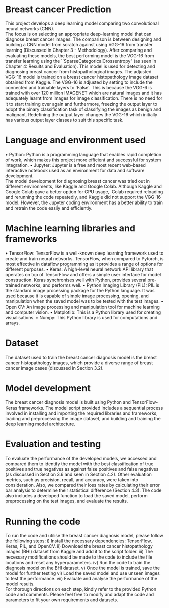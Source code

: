 # Breast cancer Prediction
This project develops a deep learning model comparing two convolutional neural networks (CNN).</br>
The focus is on selecting an appropriate deep-learning model that can diagnose breast cancer images. The comparison is between designing and building a CNN model from scratch against using VGG-16 from transfer learning (Discussed in Chapter 3 - Methodology).
After comparing and evaluating these models, the best performing model is the VGG-16 from transfer learning using the ``SparseCategoricalCrossentropy" (as seen in Chapter 4: Results and Evaluation). This model is used for detecting and diagnosing breast cancer from histopathological images. The adjusted VGG-16 model is trained on a breast cancer histopathology image dataset obtained from Kaggle. The VGG-16 is adjusted by setting to include the connected and trainable layers to `False'. This is because the VGG-6 is trained with over $120$ million IMAGENET which are natural images and it has adequately learnt from images for image classification. There is no need for it to start training over again and furthermore, freezing the output layer to adopt the binary classification task of classifying the images as benign and malignant. Redefining the output layer changes the VGG-16 which initially has various output layer classes to suit this specific task. 

# Language and environment used
• Python: Python is a programming language that enables rapid completion of work, which makes this project more efficient and successful for system integration.
• Jupyter: Jupyter is a free and most recent web-based interactive notebook used as an environment for data and software development.</br>
The model development for diagnosing breast cancer was tried out in different environments, like Kaggle and Google Colab. Although Kaggle and Google Colab gave a better option for GPU usage,. Colab required reloading and rerunning the code repeatedly, and Kaggle did not support the VGG-16 model. However, the Jupyter coding environment has a better ability to train and retrain the code easily and efficiently.

# Machine learning libraries and frameworks
• TensorFlow: TensorFlow is a well-known deep learning framework used to create and train neural networks. TensorFlow, when compared to Pytorch, is most effective in dataflow programming as it provides a range of options for different purposes.
• Keras: A high-level neural network API library that operates on top of TensorFlow and offers a simple user interface for model construction. Keras synchronises well with Python, provides several pre-trained networks, and performs well.
• Python Imaging Library (PIL): PIL is the standard image processing package for the Python language. It was used because it is capable of simple image processing, opening, and manipulation when the saved model was to be tested with the test images.
• Open CV: An image processing and manipulation tool for machine learning and computer vision.
• Matplotlib: This is a Python library used for creating visualisations.
• Numpy: This Python library is used for computations and arrays.

# Dataset
The dataset used to train the breast cancer diagnosis model is the breast cancer histopathology images, which provide a diverse range of breast cancer image cases (discussed in Section 3.2).

# Model development
The breast cancer diagnosis model is built using Python and TensorFlow-Keras frameworks. The model script provided includes a sequential process involved in installing and importing the required libraries and frameworks, loading and preprocessing the image dataset, and building and training the deep learning model architecture.

# Evaluation and testing
To evaluate the performance of the developed models, we accessed and compared them to identify the model with the best classification of true positives and true negatives as against false positives and false negatives (as discussed in Section 3.6 and seen in Section 4.2). Other evaluation metrics, such as precision, recall, and accuracy, were taken into consideration. Also, we compared their loss rates by calculating their error bar analysis to determine their statistical difference (Section 4.3). The code also includes a developed function to load the saved model, perform preprocessing on the test images, and evaluate the results.

# Running the code
To run the code and utilise the breast cancer diagnosis model, please follow the following steps:
i) Install the necessary dependencies: TensorFlow, Keras, PIL, and OpenCV.
ii) Download the breast cancer histopathology images (BHI) dataset from Kaggle and add it to the script folder.
iii) The necessary modifications should be made to the code to include the file locations and reset any hyperparameters.
iv) Run the code to train the diagnosis model on the BHI dataset.
v) Once the model is trained, save the model for further testing
vi) Load the saved model and use unseen images to test the performance.
vii) Evaluate and analyse the performance of the model results. </br>
For thorough directions on each step, kindly refer to the provided Python code and comments. Please feel free to modify and adapt the code and parameters to fit your own requirements and datasets.
